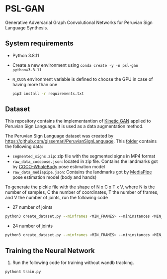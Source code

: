 # PSL-GAN
Generative Adversarial Graph Convolutional Networks for Peruvian Sign Language Synthesis.

## <strong>System requirements</strong>
* Python 3.8.11
* Create a new environment using `conda create -y -n psl-gan python=3.8.11`
* `N_CUDA` environment variable is defined to choose the GPU in case of having more than one

    ```bash
    pip3 install -r requirements.txt
    ```

## <strong>Dataset</strong>
This repository contains the implementantion of [Kinetic GAN](https://github.com/DegardinBruno/Kinetic-GAN) applied to Peruvian Sign Language. It is used as a data augmentation method.

The Peruvian Sign Language dataset was created by https://github.com/gissemari/PeruvianSignLanguage. This [folder](https://drive.google.com/drive/folders/1vGjDimIRA2DHTaLU84gnwbyvGsN8kEtZ?usp=sharing) contains the following data:
* `segmented_signs.zip`: zip file with the segmented signs in MP4 format
* `raw_data_cocopose.json`: located in zip file. Contains the landmarks got by [COCO-WholeBody](https://github.com/jin-s13/COCO-WholeBody) pose estimation model
* `raw_data_mediapipe.json`: Contains the landmarks got by [MediaPipe](https://google.github.io/mediapipe/solutions/pose.html) pose estimation model (body and hands) 

To generate the pickle file with the shape of N x C x T x V, where N is the number of samples, C the number of coordinates, T the number of frames, and V the number of joints, run the following code

* 27 number of joints
```bash
python3 create_dataset.py --minframes <MIN_FRAMES> --mininstances <MIN_FRAMES>  --leftHandLandmarks --rightHandLandmarks --rawCocoDataset <PATH_JSON_COCOPOSE> --inputPath <PATH_SEGMENTED_SIGNS> --nLandmarks 27 --useCoco --rawDataset <PATH_JSON_MEDIAPIPE>
```

* 24 number of joints
```bash
python3 create_dataset.py --minframes <MIN_FRAMES> --mininstances <MIN_FRAMES>  --leftHandLandmarks --rightHandLandmarks --rawCocoDataset <PATH_JSON_COCOPOSE> --inputPath <PATH_SEGMENTED_SIGNS> --nLandmarks 24 --useCoco --rawDataset <PATH_JSON_MEDIAPIPE> --addExtraJoint
```


## <strong>Training the Neural Network</strong>
1. Run the following code for training without wandb tracking.
```bash
python3 train.py
```